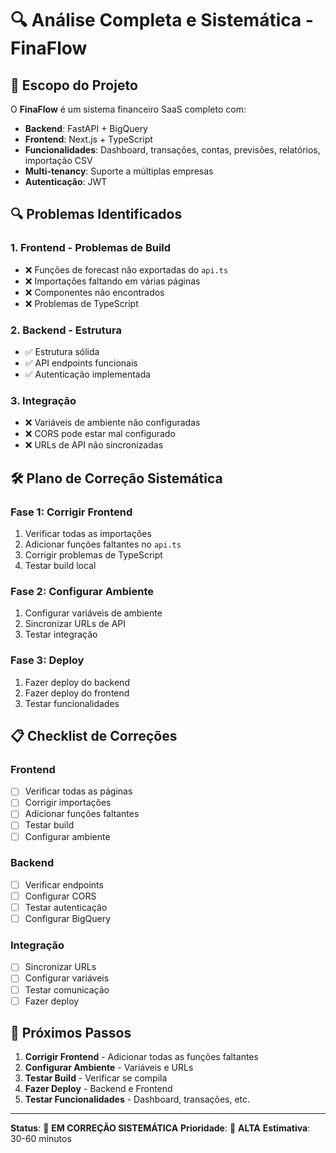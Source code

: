 # 🔍 Análise Completa e Sistemática - FinaFlow

## 🎯 Escopo do Projeto

O **FinaFlow** é um sistema financeiro SaaS completo com:
- **Backend**: FastAPI + BigQuery
- **Frontend**: Next.js + TypeScript
- **Funcionalidades**: Dashboard, transações, contas, previsões, relatórios, importação CSV
- **Multi-tenancy**: Suporte a múltiplas empresas
- **Autenticação**: JWT

## 🔍 Problemas Identificados

### 1. **Frontend - Problemas de Build**
- ❌ Funções de forecast não exportadas do `api.ts`
- ❌ Importações faltando em várias páginas
- ❌ Componentes não encontrados
- ❌ Problemas de TypeScript

### 2. **Backend - Estrutura**
- ✅ Estrutura sólida
- ✅ API endpoints funcionais
- ✅ Autenticação implementada

### 3. **Integração**
- ❌ Variáveis de ambiente não configuradas
- ❌ CORS pode estar mal configurado
- ❌ URLs de API não sincronizadas

## 🛠️ Plano de Correção Sistemática

### Fase 1: Corrigir Frontend
1. Verificar todas as importações
2. Adicionar funções faltantes no `api.ts`
3. Corrigir problemas de TypeScript
4. Testar build local

### Fase 2: Configurar Ambiente
1. Configurar variáveis de ambiente
2. Sincronizar URLs de API
3. Testar integração

### Fase 3: Deploy
1. Fazer deploy do backend
2. Fazer deploy do frontend
3. Testar funcionalidades

## 📋 Checklist de Correções

### Frontend
- [ ] Verificar todas as páginas
- [ ] Corrigir importações
- [ ] Adicionar funções faltantes
- [ ] Testar build
- [ ] Configurar ambiente

### Backend
- [ ] Verificar endpoints
- [ ] Configurar CORS
- [ ] Testar autenticação
- [ ] Configurar BigQuery

### Integração
- [ ] Sincronizar URLs
- [ ] Configurar variáveis
- [ ] Testar comunicação
- [ ] Fazer deploy

## 🚀 Próximos Passos

1. **Corrigir Frontend** - Adicionar todas as funções faltantes
2. **Configurar Ambiente** - Variáveis e URLs
3. **Testar Build** - Verificar se compila
4. **Fazer Deploy** - Backend e Frontend
5. **Testar Funcionalidades** - Dashboard, transações, etc.

---

**Status**: 🔄 **EM CORREÇÃO SISTEMÁTICA**
**Prioridade**: 🔴 **ALTA**
**Estimativa**: 30-60 minutos
